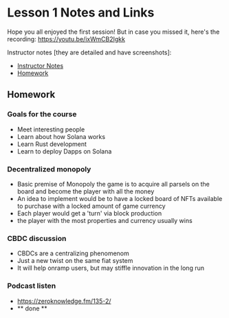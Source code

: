 # Lesson 1 Notes and Links

Hope you all enjoyed the first session! But in case you missed it, here's the recording:
https://youtu.be/ixWmCB2Igkk


Instructor notes [they are detailed and have screenshots]:
 - [Instructor Notes](../instructor_slide_notes_and_homework/Lesson1.pdf)
 - [Homework](../instructor_slide_notes_and_homework/Homework1.pdf)



## Homework

### Goals for the course

 - Meet interesting people
 - Learn about how Solana works
 - Learn Rust development
 - Learn to deploy Dapps on Solana

### Decentralized monopoly

 - Basic premise of Monopoly the game is to acquire all parsels on the board and become the player with all the money
 - An idea to implement would be to have a locked board of NFTs available to purchase with a locked amount of game currency
 - Each player would get a 'turn' via block production
 - the player with the most properties and currency usually wins

### CBDC discussion

 - CBDCs are a centralizing phenomenom
 - Just a new twist on the same fiat system
 - It will help onramp users, but may stiffle innovation in the long run

### Podcast listen

 - https://zeroknowledge.fm/135-2/
 - ** done **

